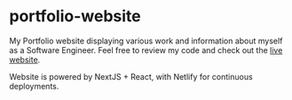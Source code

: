 # portfolio-website
My Portfolio website displaying various work and information about myself as a Software Engineer. Feel free to review my code and check out the [live website](https://pauldiloreto.com).

Website is powered by NextJS + React, with Netlify for continuous deployments.
